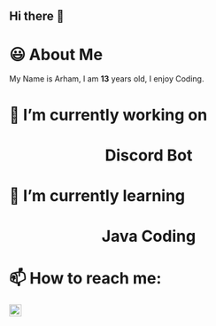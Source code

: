 ## Hi there 👋

# 😃 About Me

My Name is Arham, I am **13** years old, I enjoy Coding.

# 🔭 I’m currently working on

<h1 align="center">Discord Bot</h1>

# 🌱 I’m currently learning

<h1 align="center">Java Coding</h1>

# 📫 How to reach me:

[<img align="left" alt="codeSTACKr | YouTube" width="22px" src="https://cdn.jsdelivr.net/npm/simple-icons@v3/icons/youtube.svg" />][youtube]

[youtube]: https://youtube.com/ArhamSanooj
